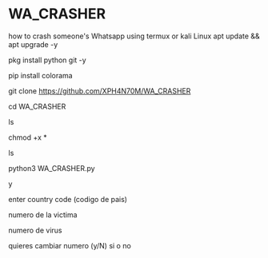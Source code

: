 # WA_CRASHER
how to crash someone's Whatsapp using termux or kali Linux
apt update && apt upgrade -y

pkg install python git -y

pip install colorama

git clone https://github.com/XPH4N70M/WA_CRASHER

cd WA_CRASHER

ls

chmod +x *

ls

python3 WA_CRASHER.py

y

enter country code (codigo de pais)

numero de la victima

numero de virus

quieres cambiar numero (y/N) si o no
